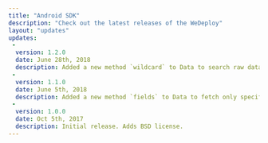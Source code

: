 ```yaml
---
title: "Android SDK"
description: "Check out the latest releases of the WeDeploy"
layout: "updates"
updates:
 -
  version: 1.2.0
  date: June 28th, 2018
  description: Added a new method `wildcard` to Data to search raw data instead tokens.
 -
  version: 1.1.0
  date: June 5th, 2018
  description: Added a new method `fields` to Data to fetch only specified fields from a document. Adds `createCollection` and `updateCollection` methods in WeDeployData that allow you to create and update collections in your data service.
 -
  version: 1.0.0
  date: Oct 5th, 2017
  description: Initial release. Adds BSD license.
---
```

